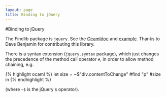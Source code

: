 ```yaml
---
layout: page
title: Binding to jQuery
---
```

#Binding to jQuery

The Findlib package is `jquery`. See the [Ocamldoc](doc/JQuery.html)
and [example](examples/jquery/live_examples/). Thanks to Dave Benjamin
for contributing this library.

There is a syntax extension (`jquery.syntax` package), which just
changes the precedence of the method call operator `#`, in order to
allow method chaining, e.g.

{% highlight ocaml %}
  let size = ~$"div.contentToChange" #find "p" #size in
{% endhighlight %}

(where `~$` is the jQuery `$` operator).
